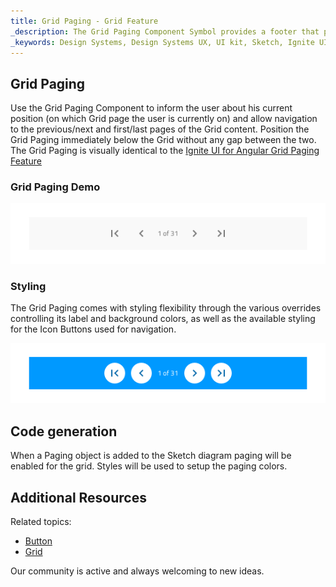 ```yaml
---
title: Grid Paging - Grid Feature
_description: The Grid Paging Component Symbol provides a footer that provides information about the Grid page where the user is currently on and allows navigation between pages of content for the Grid. 
_keywords: Design Systems, Design Systems UX, UI kit, Sketch, Ignite UI for Angular, Sketch to Angular, Sketch to Angular, Angular, Angular Design System, Export code from Sketch, Design Kits for Angular, Sketch HTML, Sketch to HTML, Sketch UI kits, Paging
---
```


## Grid Paging

Use the Grid Paging Component to inform the user about his current position (on which Grid page the user is currently on) and allow navigation to the previous/next and first/last pages of the Grid content. Position the Grid Paging immediately below the Grid without any gap between the two. The Grid Paging is visually identical to the [Ignite UI for Angular Grid Paging Feature](https://www.infragistics.com/products/ignite-ui-angular/angular/components/grid_paging.html)

### Grid Paging Demo

<img class="responsive-img" src="../images/grid_paging_demo.png" srcset="../images/grid_paging_demo@2x.png 2x" />

### Styling

The Grid Paging comes with styling flexibility through the various overrides controlling its label and background colors, as well as the available styling for the Icon Buttons used for navigation.

<img class="responsive-img" src="../images/grid_paging_styling.png" srcset="../images/grid_paging_styling@2x.png 2x" />

## Code generation

When a Paging object is added to the Sketch diagram paging will be enabled for the grid. Styles will be used to setup the paging colors.

## Additional Resources

Related topics:

- [Button](button.md)
- [Grid](grid.md)
  <div class="divider--half"></div>

Our community is active and always welcoming to new ideas.


